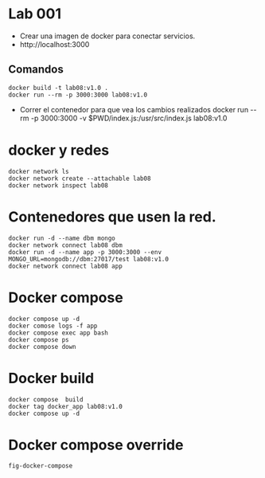# Lab 001
* Crear una imagen de docker para conectar servicios.
* http://localhost:3000

## Comandos
    docker build -t lab08:v1.0 .
    docker run --rm -p 3000:3000 lab08:v1.0
* Correr el contenedor para que vea los cambios realizados
    docker run  --rm -p 3000:3000 -v $PWD/index.js:/usr/src/index.js lab08:v1.0


# docker y redes
    docker network ls
    docker network create --attachable lab08  
    docker network inspect lab08

# Contenedores que usen la red.
    docker run -d --name dbm mongo
    docker network connect lab08 dbm
    docker run -d --name app -p 3000:3000 --env MONGO_URL=mongodb://dbm:27017/test lab08:v1.0
    docker network connect lab08 app
    
# Docker compose
    docker compose up -d
    docker comose logs -f app
    docker compose exec app bash
    docker compose ps
    docker compose down


# Docker build
    docker compose  build
    docker tag docker_app lab08:v1.0
    docker compose up -d

# Docker compose override
    fig-docker-compose 